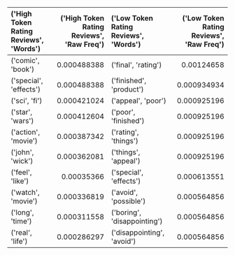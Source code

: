 | ('High Token Rating Reviews', 'Words')   |   ('High Token Rating Reviews', 'Raw Freq') | ('Low Token Rating Reviews', 'Words')   |   ('Low Token Rating Reviews', 'Raw Freq') |
|:-----------------------------------------|--------------------------------------------:|:----------------------------------------|-------------------------------------------:|
| ('comic', 'book')                        |                                 0.000488388 | ('final', 'rating')                     |                                0.00124658  |
| ('special', 'effects')                   |                                 0.000488388 | ('finished', 'product')                 |                                0.000934934 |
| ('sci', 'fi')                            |                                 0.000421024 | ('appeal', 'poor')                      |                                0.000925196 |
| ('star', 'wars')                         |                                 0.000412604 | ('poor', 'finished')                    |                                0.000925196 |
| ('action', 'movie')                      |                                 0.000387342 | ('rating', 'things')                    |                                0.000925196 |
| ('john', 'wick')                         |                                 0.000362081 | ('things', 'appeal')                    |                                0.000925196 |
| ('feel', 'like')                         |                                 0.00035366  | ('special', 'effects')                  |                                0.000613551 |
| ('watch', 'movie')                       |                                 0.000336819 | ('avoid', 'possible')                   |                                0.000564856 |
| ('long', 'time')                         |                                 0.000311558 | ('boring', 'disappointing')             |                                0.000564856 |
| ('real', 'life')                         |                                 0.000286297 | ('disappointing', 'avoid')              |                                0.000564856 |